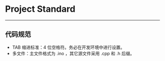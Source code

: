# Project Standard
---

## 代码规范

- TAB 缩进标准：4 位空格符。务必在开发环境中进行设置。
- 多文件：主文件格式为 .ino ，其它源文件采用 .cpp 和 .h 后缀。
